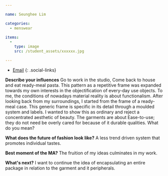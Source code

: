 ```yaml
---

name: Seunghee Lim

categories:
  - menswear

items:
  -
    type: image
    src: /student_assets/xxxxxx.jpg

---
```


* [Email](mailto:seunghee.lim@network.rca.ac.uk)
{: .social-links}

**Describe your influences**
Go to work in the studio, Come back to house and eat ready-meal pasta.
This pattern as a repetitive frame was expanded towards my own interests in the objectification of every-day use objects.
To me, the conditions of nowadays material reality is about functionalism.
After looking back from my surroundings, I started from the frame of a ready-meal case. This generic frame is specific in its detail through a moulded system and labels. I wanted to show this as ordinary and reject a concentrated aesthetic of beauty. The garments are about Ease-to-use;  they do not need be overly cared for because of it durable qualities. What do you mean?

**What does the future of fashion look like?**
A less trend driven system that promotes individual tastes.

**Best moment of the MA?**
The fruition of my ideas culminates in my work.

**What's next?**
I want to continue the idea of encapsulating an entire package in relation to the garment and it peripherals.
